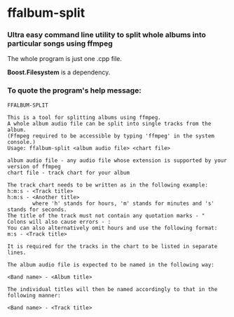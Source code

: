 # ffalbum-split

### Ultra easy command line utility to split whole albums into particular songs using ffmpeg

The whole program is just one .cpp file. 

**Boost.Filesystem** is a dependency.

### To quote the program's help message:
```
FFALBUM-SPLIT

This is a tool for splitting albums using ffmpeg.
A whole album audio file can be split into single tracks from the album.
(Ffmpeg required to be accessible by typing 'ffmpeg' in the system console.)
Usage: ffalbum-split <album audio file> <chart file>

album audio file - any audio file whose extension is supported by your version of ffmpeg
chart file - track chart for your album

The track chart needs to be written as in the following example:
h:m:s - <Track title>
h:m:s - <Another title>
        where 'h' stands for hours, 'm' stands for minutes and 's' stands for seconds.
The title of the track must not contain any quotation marks - "   Colons will also cause errors - :
You can also alternatively omit hours and use the following format:
m:s - <Track title>

It is required for the tracks in the chart to be listed in separate lines.

The album audio file is expected to be named in the following way:

<Band name> - <Album title>

The individual titles will then be named accordingly to that in the following manner:

<Band name> - <Track title>
```
